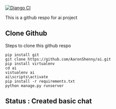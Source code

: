[![Django CI](https://github.com/AaronShenny/ai/actions/workflows/django.yml/badge.svg?branch=main)](https://github.com/AaronShenny/ai/actions/workflows/django.yml)


This is a github respo for ai project
## Clone Github

Steps to clone this github respo

```
pip install git
git clone https://github.com/AaronShenny/ai.git
pip install virtualenv
cd ai
vistualenv ai
ai\scripts\activate
pip install -r requirements.txt
python manage.py runserver
```
## Status : Created basic chat

